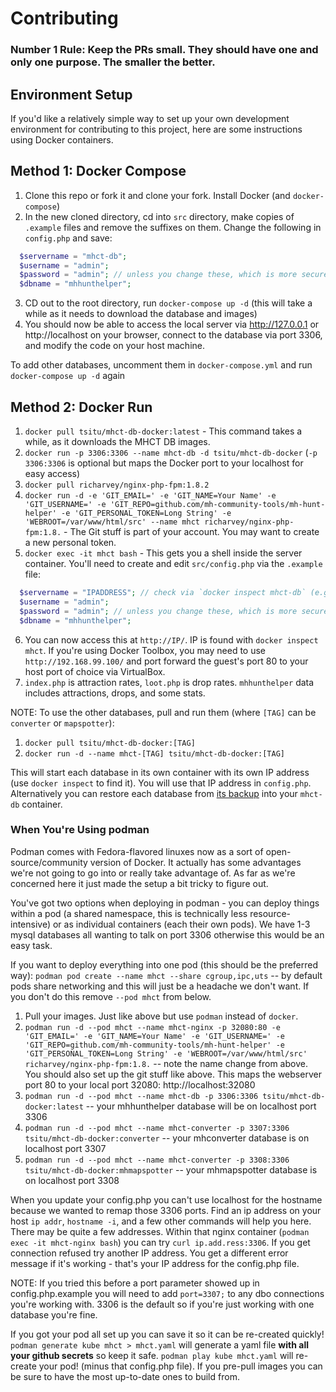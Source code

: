# Contributing

### Number 1 Rule: Keep the PRs small. They should have one and only one purpose. The smaller the better.

## Environment Setup

If you'd like a relatively simple way to set up your own development environment for contributing to this project, here are some instructions using Docker containers.

## Method 1: Docker Compose
1. Clone this repo or fork it and clone your fork. Install Docker (and `docker-compose`)
2. In the new cloned directory, cd into `src` directory, make copies of `.example` files and remove the suffixes on them. Change the following in `config.php` and save:
```php
  $servername = "mhct-db";
  $username = "admin";
  $password = "admin"; // unless you change these, which is more secure
  $dbname = "mhhunthelper";
```
3. CD out to  the root directory, run `docker-compose up -d` (this will take a while as it needs to download the database and images)
4. You should now be able to access the local server via http://127.0.0.1 or http://localhost on your browser, connect to the database via port 3306, and modify the code on your host machine.

To add other databases, uncomment them in `docker-compose.yml` and run `docker-compose up -d` again

## Method 2: Docker Run
1. `docker pull tsitu/mhct-db-docker:latest` - This command takes a while, as it downloads the MHCT DB images.
2. `docker run -p 3306:3306 --name mhct-db -d tsitu/mhct-db-docker` (`-p 3306:3306` is optional but maps the Docker port to your localhost for easy access)
3. `docker pull richarvey/nginx-php-fpm:1.8.2`
4. `docker run -d -e 'GIT_EMAIL=' -e 'GIT_NAME=Your Name' -e 'GIT_USERNAME=' -e 'GIT_REPO=github.com/mh-community-tools/mh-hunt-helper' -e 'GIT_PERSONAL_TOKEN=Long String' -e 'WEBROOT=/var/www/html/src' --name mhct richarvey/nginx-php-fpm:1.8.` - The Git stuff is part of your account. You may want to create a new personal token.
5. `docker exec -it mhct bash` - This gets you a shell inside the server container. You'll need to create and edit `src/config.php` via the `.example` file:
```php
  $servername = "IPADDRESS"; // check via `docker inspect mhct-db` (e.g. 172.17.0.2)
  $username = "admin";
  $password = "admin"; // unless you change these, which is more secure
  $dbname = "mhhunthelper";
```
6. You can now access this at `http://IP/`. IP is found with `docker inspect mhct`. If you're using Docker Toolbox, you may need to use `http://192.168.99.100/` and port forward the guest's port 80 to your host port of choice via VirtualBox.
7. `index.php` is attraction rates, `loot.php` is drop rates. `mhhunthelper` data includes attractions, drops, and some stats.

NOTE: To use the other databases, pull and run them (where `[TAG]` can be `converter` or `mapspotter`):

1. `docker pull tsitu/mhct-db-docker:[TAG]`
2. `docker run -d --name mhct-[TAG] tsitu/mhct-db-docker:[TAG]`

This will start each database in its own container with its own IP address (use `docker inspect` to find it). You will use that IP address in `config.php`. Alternatively you can restore each database from [its backup](https://keybase.pub/devjacksmith/mh_backups/) into your `mhct-db` container.

### When You're Using podman

Podman comes with Fedora-flavored linuxes now as a sort of open-source/community version of Docker. It actually has some advantages we're not going to go into or really take advantage of. As far as we're concerned here it just made the setup a bit tricky to figure out.

You've got two options when deploying in podman - you can deploy things within a pod (a shared namespace, this is technically less resource-intensive) or as individual containers (each their own pods). We have 1-3 mysql databases all wanting to talk on port 3306 otherwise this would be an easy task.

If you want to deploy everything into one pod (this should be the preferred way): `podman pod create --name mhct --share cgroup,ipc,uts` -- by default pods share networking and this will just be a headache we don't want. If you don't do this remove `--pod mhct` from below.

1. Pull your images. Just like above but use `podman` instead of `docker`.
2. `podman run -d --pod mhct --name mhct-nginx -p 32080:80 -e 'GIT_EMAIL=' -e 'GIT_NAME=Your Name' -e 'GIT_USERNAME=' -e 'GIT_REPO=github.com/mh-community-tools/mh-hunt-helper' -e 'GIT_PERSONAL_TOKEN=Long String' -e 'WEBROOT=/var/www/html/src' richarvey/nginx-php-fpm:1.8.` -- note the name change from above. You should also set up the git stuff like above. This maps the webserver port 80 to your local port 32080: http://localhost:32080
3. `podman run -d --pod mhct --name mhct-db -p 3306:3306 tsitu/mhct-db-docker:latest` -- your mhhunthelper database will be on localhost port 3306
4. `podman run -d --pod mhct --name mhct-converter -p 3307:3306 tsitu/mhct-db-docker:converter` -- your mhconverter database is on localhost port 3307
5. `podman run -d --pod mhct --name mhct-converter -p 3308:3306 tsitu/mhct-db-docker:mhmapspotter` -- your mhmapspotter database is on localhost port 3308

When you update your config.php you can't use localhost for the hostname because we wanted to remap those 3306 ports. Find an ip address on your host `ip addr`, `hostname -i`, and a few other commands will help you here. There may be quite a few addresses. Within that nginx container (`podman exec -it mhct-nginx bash`) you can try `curl ip.add.ress:3306`. If you get connection refused try another IP address. You get a different error message if it's working - that's your IP address for the config.php file.

NOTE: If you tried this before a port parameter showed up in config.php.example you will need to add `port=3307;` to any dbo connections you're working with. 3306 is the default so if you're just working with one database you're fine.

If you got your pod all set up you can save it so it can be re-created quickly! `podman generate kube mhct > mhct.yaml` will generate a yaml file **with all your github secrets** so keep it safe. `podman play kube mhct.yaml` will re-create your pod! (minus that config.php file). If you pre-pull images you can be sure to have the most up-to-date ones to build from.
